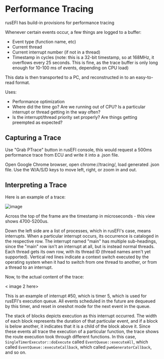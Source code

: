 # Performance Tracing

rusEFI has build-in provisions for performance tracing

Whenever certain events occur, a few things are logged to a buffer:

- Event type (function name, etc)
- Current thread
- Current interrupt number (if not in a thread)
- Timestamp in cycles (note: this is a 32-bit timestamp, so at 168MHz, it overflows every 25 seconds. This is fine, as the trace buffer is only long enough for 10-100 ms of events, depending on CPU load)

This data is then transported to a PC, and reconstructed in to an easy-to-read format.

Uses:

- Performance optimization
- Where did the time go? Are we running out of CPU? Is a particular interrupt or thread getting in the way often?
- Is the interrupt/thread priority set properly? Are things getting preempted as expected?

## Capturing a Trace

Use "Grab PTrace" button in rusEFI console, this would request a 500ms performance trace from ECU and write it into a .json file.

Open Google Chrome browser, open chrome://tracing/, load generated .json file.
Use the W/A/S/D keys to move left, right, or zoom in and out.

## Interpreting a Trace

Here is an example of a trace:

![image](https://github.com/rusefi/rusefi/assets/48498823/786beb42-e733-4cb8-9609-ab3d692fb9ec)

Across the top of the frame are the timestamp in microseconds - this view shows 4700-5200us.

Down the left side are a list of processes, which in rusEFI's case, means interrupts.  When a particular interrupt occurs, its occurrence is cataloged in the respective row.  The interrupt named "main" has multiple sub-headings, since the "main" row isn't an interrupt at all, but is instead normal threads.  Each thread gets its own row, with its thread ID (thread names aren't yet supported).  Vertical red lines indicate a context switch executed by the operating system when it had to switch from one thread to another, or from a thread to an interrupt.

Now, to the actual content of the trace:

< image 2 here>

This is an example of interrupt #50, which is timer 5, which is used for rusEFI's execution queue.  All events scheduled in the future are dequeued by this timer, and reset in oneshot mode for the next event in the queue.

The stack of blocks depicts execution as this interrupt occurred.  The width of each block represents the duration of that particular event, and if a block is below another, it indicates that it is a child of the block above it.  Since these events all trace the execution of a particular function, the trace shows the route execution took through different functions.  In this case, `SingleTimerExecutor::doExecute` called `EventQueue::executeAll`, which called `EventQueue::executeCallback`, which called `pwmGeneratorCallback`, and so on.
